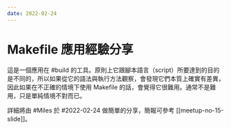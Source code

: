 ```yaml
---
date: 2022-02-24
---
```


# Makefile 應用經驗分享

這是一個應用在 #build 的工具。原則上它跟腳本語言（script）所要達到的目的是不同的，所以如果從它的語法與執行方法觀察，會發現它們本質上確實有差異，因此如果在不正確的情境下使用 Makefile 的話，會覺得它很難用。通常不是難用，只是單純情境不對而已。

詳細將由 #Miles 於 #2022-02-24 做簡單的分享，簡報可參考 [[meetup-no-15-slide]]。